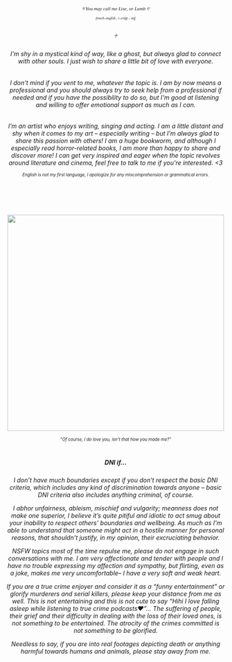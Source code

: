 <h1></h1> </h1>
<h6 align="center"style="font-size:80% ; font-family:Times New Roman;"> ୨ You may call me Lise, or Lamb ୧ </h>
<small><sub><h6 align="center">french–english ; i–e/nfp – infj </h6></sub></small>

<br> ♱ </br>
<h6 align="center"> I'm shy in a mystical kind of way, like a ghost, but always glad to connect with other souls. I just wish to share a little bit of love with everyone.
<h6 align="center">I don't mind if you vent to me, whatever the topic is. I am by now means a professional and you should always try to seek help from a professional if needed and if you have the possibility to do so, but I'm good at listening and willing to offer emotional support as much as I can.	
<h6 align="center">I’m an artist who enjoys writing, singing and acting. I am a little distant and shy when it comes to my art – especially writing – but I’m always glad to share this passion with others! I am a huge bookworm, and although I especially read horror-related books, I am more than happy to share and discover more! I can get very inspired and eager when the topic revolves around literature and cinema, feel free to talk to me if you're interested. <3
<small><sub><h6 align="center">English is not my first language, I apologize for any miscomprehension or grammatical errors.</h6></sub></small>
</h6>	
<h1></h1> </h1>
<br></br>
<p align="center">
 <img width="500" src=https://github.com/user-attachments/assets/e04097dd-a212-4e86-ad62-585f6c195a17>
</p>
<small><sub><i><h6 align="center"> “Of course, I do love you, isn't that how you made me?” </h6></i></sub></small>
<h1></h1>

<h5 align="center">DNI if...</h>
<h6 align="center">I don’t have much boundaries except if you don’t respect the basic DNI criteria, which includes any kind of discrimination towards anyone – basic DNI criteria also includes anything criminal, of course.

I abhor unfairness, ableism, mischief and vulgarity; meanness does not make one superior, I believe it’s quite pitiful and idiotic to act smug about your inability to respect others’ boundaries and wellbeing. As much as I'm able to understand that someone might act in a hostile manner for personal reasons, that shouldn't justify, in my opinion, their excruciating behavior.

NSFW topics most of the time repulse me, please do not engage in such conversations with me. I am very affectionate and tender with people and I have no trouble expressing my affection and sympathy, but flirting, even as a joke, makes me very uncomfortable– I have a very soft and weak heart.

If you are a true crime enjoyer and consider it as a “funny entertainment” or glorify murderers and serial killers, please keep your distance from me as well. This is not entertaining and this is not cute to say “Hihi I love falling asleep while listening to true crime podcasts♥”... The suffering of people, their grief and their difficulty in dealing with the loss of their loved ones, is not something to be entertained. The atrocity of the crimes committed is not something to be glorified.

Needless to say, if you are into real footages depicting death or anything harmful towards humans and animals, please stay away from me.
